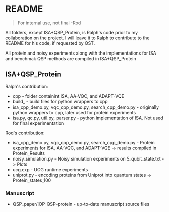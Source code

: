 # README 
> For internal use, not final -Rod



All folders, except ISA+QSP_Protein, is Ralph's code prior to my collaboration on the project. I will leave it to Ralph to contribute to the README for his code, if requested by QST.

All protein and noisy experiments along with the implementations for ISA and benchmak QSP methods are compiled in ISA+QSP_Protein

## ISA+QSP_Protein

  Ralph's contribution:
  - cpp - folder containint ISA, AA-VQC, and ADAPT-VQE
  - build_ - build files for python wrappers to cpp
  - isa_cpp_demo.py, vqc_cpp_demo.py, search_cpp_demo.py - originally python wrappers to cpp, later used for protein experiments
  - isa.py, qc.py, util.py, parser.py - python implementation of ISA. Not used for final experimentation

  Rod's contribution:
  - isa_cpp_demo.py, vqc_cpp_demo.py, search_cpp_demo.py - Protein experiments for ISA, AA-VQC, and ADAPT-VQE -> results compiled in Protein_Results
  - noisy_simulation.py - Noisy simulation experiments on 5_qubit_state.txt -> Plots
  - ucg.exp - UCG runtime experiments
  - uniprot.py - encoding proteins from Uniprot into quantum states -> Protein_states_100
### Manuscript
  - QSP_paper/IOP-QSP-protein - up-to-date manuscript source files
  





